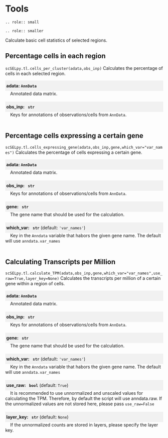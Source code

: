 # Tools
```{eval-rst}
.. role:: small
```

```{eval-rst}
.. role:: smaller
```

Calculate basic cell statistics of selected regions.

## Percentage cells in each region
```scSELpy.tl.cells_per_cluster(adata,obs_inp)```
Calculates the percentage of cells in each selected region. 



<div style="background-color:rgba(0, 0, 0, 0.0470588); text-align:left; vertical-align: middle; padding:8px 0;"><b>&nbsp;adata: <code>AnnData</code></b> </div>  &nbsp;&nbsp;&nbsp; Annotated data matrix. <br><br>  


<div style="background-color:rgba(0, 0, 0, 0.0470588); text-align:left; vertical-align: middle; padding:8px 0;"><b>&nbsp;obs_inp: <code> str</code></b> </div> &nbsp;&nbsp;&nbsp; Keys for annotations of observations/cells from <code>AnnData</code>.  <br><br>  


## Percentage cells expressing a certain gene
```scSELpy.tl.cells_expressing_gene(adata,obs_inp,gene,which_var="var_names")```
Calculates the percentage of cells expressing a certain gene.



<div style="background-color:rgba(0, 0, 0, 0.0470588); text-align:left; vertical-align: middle; padding:8px 0;"><b>&nbsp;adata: <code>AnnData</code></b> </div>  &nbsp;&nbsp;&nbsp; Annotated data matrix. <br><br>  


<div style="background-color:rgba(0, 0, 0, 0.0470588); text-align:left; vertical-align: middle; padding:8px 0;"><b>&nbsp;obs_inp: <code> str</code></b> </div> &nbsp;&nbsp;&nbsp; Keys for annotations of observations/cells from <code>AnnData</code>.  <br><br>  

<div style="background-color:rgba(0, 0, 0, 0.0470588); text-align:left; vertical-align: middle; padding:8px 0;"><b>&nbsp;gene: <code> str</code></b> </div> &nbsp;&nbsp;&nbsp; The gene name that should be used for the calculation.  <br><br>  

<div style="background-color:rgba(0, 0, 0, 0.0470588); text-align:left; vertical-align: middle; padding:8px 0;"><b>&nbsp;which_var: <code> str</code></b> (default:  <code>'var_names'</code>) </div> &nbsp;&nbsp;&nbsp; Key in the <code>Anndata</code> variable that habors the given gene name. The default will use <code>anndata.var_names</code> <br><br>  


## Calculating Transcripts per Million
```scSELpy.tl.calculate_TPM(adata,obs_inp,gene,which_var="var_names",use_raw=True,layer_key=None)```
Calculates the transcripts per million of a certain gene within a region of cells.

<div style="background-color:rgba(0, 0, 0, 0.0470588); text-align:left; vertical-align: middle; padding:8px 0;"><b>&nbsp;adata: <code>AnnData</code></b> </div>  &nbsp;&nbsp;&nbsp; Annotated data matrix. <br><br>  


<div style="background-color:rgba(0, 0, 0, 0.0470588); text-align:left; vertical-align: middle; padding:8px 0;"><b>&nbsp;obs_inp: <code> str</code></b> </div> &nbsp;&nbsp;&nbsp; Keys for annotations of observations/cells from <code>AnnData</code>.  <br><br>  

<div style="background-color:rgba(0, 0, 0, 0.0470588); text-align:left; vertical-align: middle; padding:8px 0;"><b>&nbsp;gene: <code> str</code></b> </div> &nbsp;&nbsp;&nbsp; The gene name that should be used for the calculation.  <br><br>  

<div style="background-color:rgba(0, 0, 0, 0.0470588); text-align:left; vertical-align: middle; padding:8px 0;"><b>&nbsp;which_var: <code> str</code></b> (default:  <code>'var_names'</code>) </div> &nbsp;&nbsp;&nbsp; Key in the <code>Anndata</code> variable that habors the given gene name. The default will use <code>anndata.var_names</code> <br><br>  

<div style="background-color:rgba(0, 0, 0, 0.0470588); text-align:left; vertical-align: middle; padding:8px 0;"><b>&nbsp;use_raw: <code> bool</code></b> (default:  <code>True</code>) </div> &nbsp;&nbsp;&nbsp; It is recommended to use unnormalized and unscaled values for calculating the TPM. Therefore, by default the script will use anndata.raw. If the unnormalized values are not stored here, please pass <code>use_raw=False</code> <br><br>  

<div style="background-color:rgba(0, 0, 0, 0.0470588); text-align:left; vertical-align: middle; padding:8px 0;"><b>&nbsp;layer_key: <code> str</code></b> (default:  <code>None</code>) </div> &nbsp;&nbsp;&nbsp; If the unnormalized counts are stored in layers, please specify the layer key. <br><br>  
